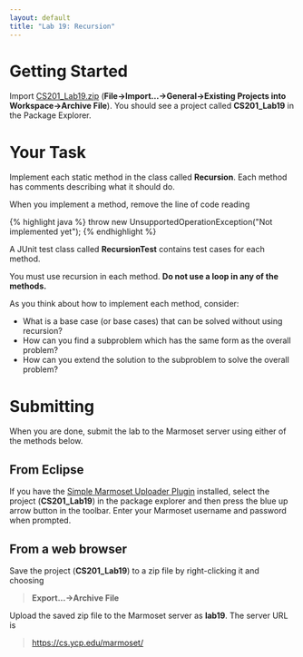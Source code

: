```yaml
---
layout: default
title: "Lab 19: Recursion"
---
```


Getting Started
===============

Import [CS201\_Lab19.zip](CS201_Lab19.zip) (**File&rarr;Import...&rarr;General&rarr;Existing Projects into Workspace&rarr;Archive File**). You should see a project called **CS201\_Lab19** in the Package Explorer.

Your Task
=========

Implement each static method in the class called **Recursion**. Each method has comments describing what it should do.

When you implement a method, remove the line of code reading

{% highlight java %}
throw new UnsupportedOperationException("Not implemented yet");
{% endhighlight %}

A JUnit test class called **RecursionTest** contains test cases for each method.

You must use recursion in each method. **Do not use a loop in any of the methods.**

As you think about how to implement each method, consider:

-   What is a base case (or base cases) that can be solved without using recursion?
-   How can you find a subproblem which has the same form as the overall problem?
-   How can you extend the solution to the subproblem to solve the overall problem?

Submitting
==========

When you are done, submit the lab to the Marmoset server using either of the methods below.

From Eclipse
------------

If you have the [Simple Marmoset Uploader Plugin](../resources.html) installed, select the project (**CS201\_Lab19**) in the package explorer and then press the blue up arrow button in the toolbar. Enter your Marmoset username and password when prompted.

From a web browser
------------------

Save the project (**CS201\_Lab19**) to a zip file by right-clicking it and choosing

> **Export...&rarr;Archive File**

Upload the saved zip file to the Marmoset server as **lab19**. The server URL is

> <https://cs.ycp.edu/marmoset/>
